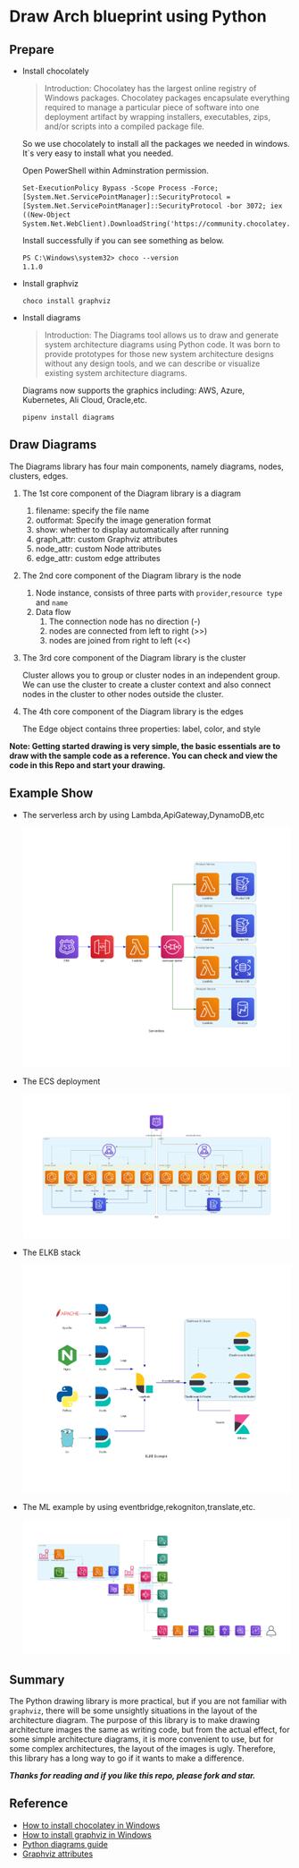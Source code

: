 # Draw Arch blueprint using Python
## Prepare

+ Install chocolately

  > Introduction: Chocolatey has the largest online registry of Windows packages. Chocolatey packages encapsulate everything required to manage a particular piece of software into one deployment artifact by wrapping installers, executables, zips, and/or scripts into a compiled package file.

  So we use chocolately to  install all the packages we needed in windows. It`s very easy to install what you needed.

  Open PowerShell within Adminstration permission.

  ```shell
  Set-ExecutionPolicy Bypass -Scope Process -Force; [System.Net.ServicePointManager]::SecurityProtocol = [System.Net.ServicePointManager]::SecurityProtocol -bor 3072; iex ((New-Object System.Net.WebClient).DownloadString('https://community.chocolatey.org/install.ps1'))
  ```

  Install successfully if you can see something as below.

  ```shell
  PS C:\Windows\system32> choco --version
  1.1.0
  ```

+ Install graphviz 

  ```shell
  choco install graphviz
  ```

+ Install diagrams

  > Introduction: The Diagrams tool allows us to draw and generate system architecture diagrams using Python code. It was born to provide prototypes for those new system architecture designs without any design tools, and we can describe or visualize existing system architecture diagrams.

  Diagrams now supports the graphics including: AWS, Azure, Kubernetes, Ali Cloud, Oracle,etc.

  ```shell
  pipenv install diagrams
  ```

## Draw Diagrams

The Diagrams library has four main components, namely diagrams, nodes, clusters, edges.

1. The 1st core component of the Diagram library is a diagram

   1. filename: specify the file name
   2. outformat: Specify the image generation format
   3. show: whether to display automatically after running
   4. graph_attr: custom Graphviz attributes
   5. node_attr: custom Node attributes
   6. edge_attr: custom edge attributes

2. The 2nd core component of the Diagram library is the node

   1. Node instance, consists of three parts with `provider`,`resource type` and `name`
   2. Data flow
      1. The connection node has no direction (-)
      2. nodes are connected from left to right (>>)
      3. nodes are joined from right to left (<<)

3. The 3rd core component of the Diagram library is the cluster

   Cluster allows you to group or cluster nodes in an independent group. We can use the cluster to create a cluster context and also connect nodes in the cluster to other nodes outside the cluster.

4. The 4th core component of the Diagram library is the edges

   The Edge object contains three properties: label, color, and style

__Note: Getting started drawing is very simple, the basic essentials are to draw with the sample code as a reference. You can check and view the code in this Repo and start your drawing.__
## Example Show

+ The serverless arch by using Lambda,ApiGateway,DynamoDB,etc
  
  ![Serverless](https://github.com/tonystark201/Architecture-blueprint-by-python/blob/main/assets/serverless1.png)
+ The ECS deployment
  
  ![ECS deployment](https://github.com/tonystark201/Architecture-blueprint-by-python/blob/main/assets/ecs1.png)
+ The ELKB stack
  
  ![ELKB](https://github.com/tonystark201/Architecture-blueprint-by-python/blob/main/assets/elkb1.png)
+ The ML example by using eventbridge,rekogniton,translate,etc.
  
  ![ML](https://github.com/tonystark201/Architecture-blueprint-by-python/blob/main/assets/ml1.png)
## Summary

The Python drawing library is more practical, but if you are not familiar with `graphviz`, there will be some unsightly situations in the layout of the architecture diagram. The purpose of this library is to make drawing architecture images the same as writing code, but from the actual effect, for some simple architecture diagrams, it is more convenient to use, but for some complex architectures, the layout of the images is ugly. Therefore, this library has a long way to go if it wants to make a difference.

__*Thanks for reading and if you like this repo, please fork and star.*__

## Reference

+ [How to install chocolatey in Windows](https://chocolatey.org/install)
+ [How to install graphviz in Windows](https://graphviz.org/download/)
+ [Python diagrams guide ](https://diagrams.mingrammer.com/docs/guides/diagram)
+ [Graphviz attributes](https://graphviz.gitlab.io/docs/attrs/compound/)

